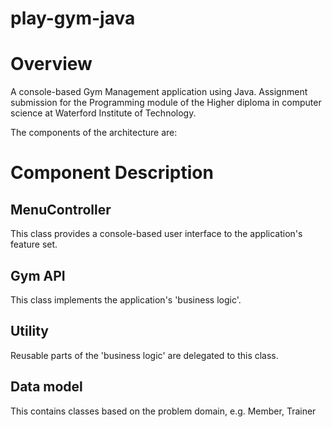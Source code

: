 # play-gym-java


# Overview

A console-based Gym Management application using Java.
Assignment submission for the Programming module of the Higher diploma in computer science at Waterford Institute of Technology.

The components of the architecture are:

# Component	Description
## MenuController	
This class provides a console-based user interface to the application's feature set.

## Gym API	
This class implements the application's 'business logic'.

## Utility	
Reusable parts of the 'business logic' are delegated to this class.

## Data model	
This contains classes based on the problem domain, e.g. Member, Trainer
 


